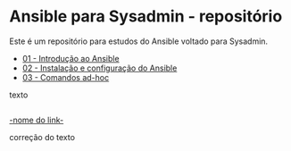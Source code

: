 # Ansible para Sysadmin - repositório

Este é um repositório para estudos do Ansible voltado para Sysadmin.

- [ 01 - Introdução ao Ansible ](ansible01/ansible01.md)
- [ 02 - Instalação e configuração do Ansible ](ansible02/ansible02.md)
- [ 03 - Comandos ad-hoc ](ansible03/ansible03.md)



texto

```bash

```
[-nome do link-](teste)

correção do texto

